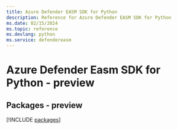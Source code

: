 ```yaml
---
title: Azure Defender EASM SDK for Python
description: Reference for Azure Defender EASM SDK for Python
ms.date: 02/15/2024
ms.topic: reference
ms.devlang: python
ms.service: defendereasm
---
```

# Azure Defender Easm SDK for Python - preview
## Packages - preview
[!INCLUDE [packages](defender-easm-index.md)]